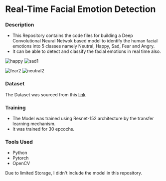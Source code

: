 # Real-Time Facial Emotion Detection

### Description
- This Repository contains the code files for building a Deep Convolutional Neural Netwok based model to identify the human facial emotions into 5 classes namely Neutral, Happy, Sad, Fear and Angry.
- It can be able to detect and classify the facial emotions in real time also. 


![happy](https://user-images.githubusercontent.com/71257512/148689048-db1d759e-93cb-4dbf-81f9-667c441ec134.jpg)
![sad1](https://user-images.githubusercontent.com/71257512/148688620-aa18a674-77c1-4ef6-b5df-729ed746b762.jpg)

![fear2](https://user-images.githubusercontent.com/71257512/148688756-aab609b3-c363-4199-b6c4-9cdd952ddf17.jpg)
![neutral2](https://user-images.githubusercontent.com/71257512/148688871-56f79614-082f-42bb-9c1d-0ecb7d9ee00b.jpg)

### Dataset
The Dataset was sourced from this [link](https://www.kaggle.com/c/challenges-in-representation-learning-facial-expression-recognition-challenge/data)

### Training
- The Model was trained using Resnet-152 architecture by the transfer learning mechanism.
- It was trained for 30 epcochs.

### Tools Used
- Python 
- Pytorch
- OpenCV

Due to limited Storage, I didn't include the model in this repository. 
